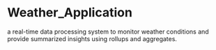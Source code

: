# Weather_Application
 a real-time data processing system to monitor weather conditions and provide summarized insights using rollups and aggregates. 
